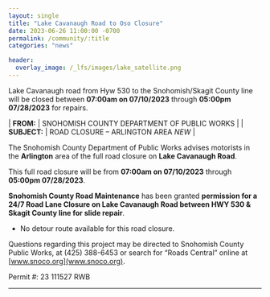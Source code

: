 ```yaml
---
layout: single
title: "Lake Cavanaugh Road to Oso Closure"
date: 2023-06-26 11:00:00 -0700
permalink: /community/:title
categories: "news"

header:
  overlay_image: /_lfs/images/lake_satellite.png
---
```

Lake Cavanaugh road from Hyw 530 to the Snohomish/Skagit County line will be closed between **07:00am on 07/10/2023** through **05:00pm 07/28/2023** for repairs.

| **FROM:**    | SNOHOMISH COUNTY DEPARTMENT OF PUBLIC WORKS |
| **SUBJECT:** | ROAD CLOSURE – ARLINGTON AREA *NEW* |

The Snohomish County Department of Public Works advises motorists in the **Arlington** area of the full road closure on **Lake Cavanaugh Road**.

This full road closure will be from **07:00am on 07/10/2023** through **05:00pm 07/28/2023**.

**Snohomish County Road Maintenance** has been granted **permission for a 24/7 Road Lane Closure on Lake Cavanaugh Road between HWY 530 & Skagit County line for slide repair**.

- No detour route available for this road closure.

Questions regarding this project may be directed to Snohomish County Public Works, at (425) 388-6453 or search for “Roads Central” online at [www.snoco.org](www.snoco.org).

Permit #: 23 111527 RWB

---